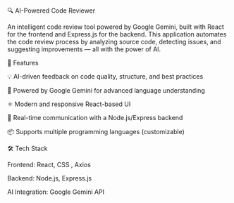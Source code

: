 🔍 AI-Powered Code Reviewer

An intelligent code review tool powered by Google Gemini, built with React for the frontend and Express.js for the backend. 
This application automates the code review process by analyzing source code, detecting issues, and suggesting improvements — all with the power of AI.


🚀 Features

💡 AI-driven feedback on code quality, structure, and best practices

🧠 Powered by Google Gemini for advanced language understanding

⚛️ Modern and responsive React-based UI

🔁 Real-time communication with a Node.js/Express backend

📦 Supports multiple programming languages (customizable) 


🛠️ Tech Stack
 
Frontend: React, CSS , Axios

Backend: Node.js, Express.js

AI Integration: Google Gemini API

